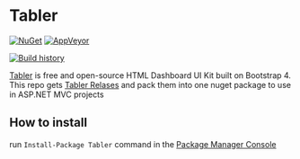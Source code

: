 # Tabler

[![NuGet](https://img.shields.io/nuget/v/Tabler.svg)](https://www.nuget.org/packages/Tabler/)
[![AppVeyor](https://img.shields.io/appveyor/ci/gruntjs/grunt.svg)](https://ci.appveyor.com/project/Araye/tabler)

[![Build history](https://buildstats.info/appveyor/chart/Araye/tabler)](https://ci.appveyor.com/project/Araye/tabler/history)

[Tabler](https://tabler.github.io/) is free and open-source HTML Dashboard UI Kit built on Bootstrap 4. 
This repo gets [Tabler Relases](https://github.com/tabler/tabler/releases) and pack them into one nuget package to use in ASP.NET MVC projects

## How to install
run `Install-Package Tabler` command in the [Package Manager Console](https://docs.nuget.org/docs/start-here/using-the-package-manager-console)
